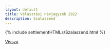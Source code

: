```yaml
---
layout: default
title: Választási névjegyzék 2022
description: Szalaszend
---
```


{% include settlementHTMLs/Szalaszend.html %}

[Vissza](../)